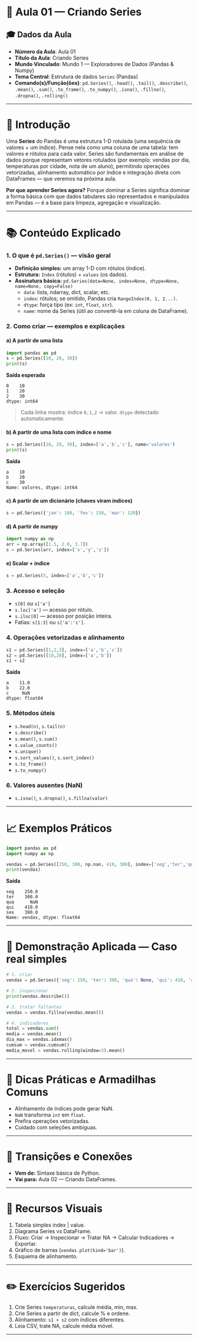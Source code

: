 # 🧠 Aula 01 — Criando Series

## 🎓 Dados da Aula
- **Número da Aula**: Aula 01  
- **Título da Aula**: Criando Series  
- **Mundo Vinculado**: Mundo 1 — Exploradores de Dados (Pandas & Numpy)  
- **Tema Central**: Estrutura de dados `Series` (Pandas)  
- **Comando(s)/Função(ões)**: `pd.Series()`, `.head()`, `.tail()`, `.describe()`, `.mean()`, `.sum()`, `.to_frame()`, `.to_numpy()`, `.isna()`, `.fillna()`, `.dropna()`, `.rolling()`

---

# 📍 Introdução

Uma **Series** do Pandas é uma estrutura 1-D rotulada (uma sequência de valores + um índice). Pense nela como uma coluna de uma tabela: tem valores e rótulos para cada valor. Series são fundamentais em análise de dados porque representam vetores rotulados (por exemplo: vendas por dia, temperaturas por cidade, nota de um aluno), permitindo operações vetorizadas, alinhamento automático por índice e integração direta com DataFrames — que veremos na próxima aula.

**Por que aprender Series agora?** Porque dominar a Series significa dominar a forma básica com que dados tabulares são representados e manipulados em Pandas — é a base para limpeza, agregação e visualização.

---

# 📚 Conteúdo Explicado

### 1. O que é `pd.Series()` — visão geral
- **Definição simples:** um array 1-D com rótulos (índice).
- **Estrutura:** `Index` (rótulos) + `values` (os dados).
- **Assinatura básica:** `pd.Series(data=None, index=None, dtype=None, name=None, copy=False)`  
  - `data`: lista, ndarray, dict, scalar, etc.  
  - `index`: rótulos; se omitido, Pandas cria `RangeIndex(0, 1, 2...)`.  
  - `dtype`: força tipo (ex: `int`, `float`, `str`).  
  - `name`: nome da Series (útil ao convertê-la em coluna de DataFrame).

### 2. Como criar — exemplos e explicações
#### a) A partir de uma lista
```python
import pandas as pd
s = pd.Series([10, 20, 30])
print(s)
```
**Saída esperada**
```
0    10
1    20
2    30
dtype: int64
```
> Cada linha mostra: índice `0,1,2` → valor. `dtype` detectado automaticamente.

#### b) A partir de uma lista com índice e nome
```python
s = pd.Series([10, 20, 30], index=['a','b','c'], name='valores')
print(s)
```
**Saída**
```
a    10
b    20
c    30
Name: valores, dtype: int64
```

#### c) A partir de um dicionário (chaves viram índices)
```python
s = pd.Series({'jan': 100, 'fev': 150, 'mar': 120})
```

#### d) A partir de numpy
```python
import numpy as np
arr = np.array([1.5, 2.0, 3.7])
s = pd.Series(arr, index=['x','y','z'])
```

#### e) Scalar + índice
```python
s = pd.Series(5, index=['a','b','c'])
```

### 3. Acesso e seleção
- `s[0]` ou `s['a']`
- `s.loc['a']` — acesso por rótulo.  
- `s.iloc[0]` — acesso por posição inteira.  
- Fatias: `s[1:3]` ou `s['a':'c']`.

### 4. Operações vetorizadas e alinhamento
```python
s1 = pd.Series([1,2,3], index=['a','b','c'])
s2 = pd.Series([10,20], index=['a','b'])
s1 + s2
```
**Saída**
```
a    11.0
b    22.0
c     NaN
dtype: float64
```

### 5. Métodos úteis
- `s.head(n)`, `s.tail(n)`  
- `s.describe()`  
- `s.mean()`, `s.sum()`  
- `s.value_counts()`  
- `s.unique()`  
- `s.sort_values()`, `s.sort_index()`  
- `s.to_frame()`  
- `s.to_numpy()`  

### 6. Valores ausentes (NaN)
- `s.isna()`, `s.dropna()`, `s.fillna(valor)`  

---

# 📈 Exemplos Práticos

```python
import pandas as pd
import numpy as np

vendas = pd.Series([250, 300, np.nan, 410, 380], index=['seg','ter','qua','qui','sex'], name='vendas')
print(vendas)
```
**Saída**
```
seg    250.0
ter    300.0
qua      NaN
qui    410.0
sex    380.0
Name: vendas, dtype: float64
```

---

# 🧪 Demonstração Aplicada — Caso real simples

```python
# 1. criar
vendas = pd.Series({'seg': 250, 'ter': 300, 'qua': None, 'qui': 410, 'sex': 380}, name='vendas')

# 2. inspecionar
print(vendas.describe())

# 3. tratar faltantes
vendas = vendas.fillna(vendas.mean())

# 4. indicadores
total = vendas.sum()
media = vendas.mean()
dia_max = vendas.idxmax()
cumsum = vendas.cumsum()
media_movel = vendas.rolling(window=3).mean()
```

---

# 📎 Dicas Práticas e Armadilhas Comuns
- Alinhamento de índices pode gerar NaN.
- `NaN` transforma `int` em `float`.
- Prefira operações vetorizadas.
- Cuidado com seleções ambíguas.

---

# 🔄 Transições e Conexões
- **Vem de:** Sintaxe básica de Python.  
- **Vai para:** Aula 02 — Criando DataFrames.

---

# 🎨 Recursos Visuais
1. Tabela simples index | value.  
2. Diagrama Series vs DataFrame.  
3. Fluxo: Criar → Inspecionar → Tratar NA → Calcular Indicadores → Exportar.  
4. Gráfico de barras (`vendas.plot(kind='bar')`).  
5. Esquema de alinhamento.

---

# ✏️ Exercícios Sugeridos
1. Crie Series `temperaturas`, calcule média, min, max.  
2. Crie Series a partir de dict, calcule % e ordene.  
3. Alinhamento: `s1 + s2` com índices diferentes.  
4. Leia CSV, trate NA, calcule média móvel.

---